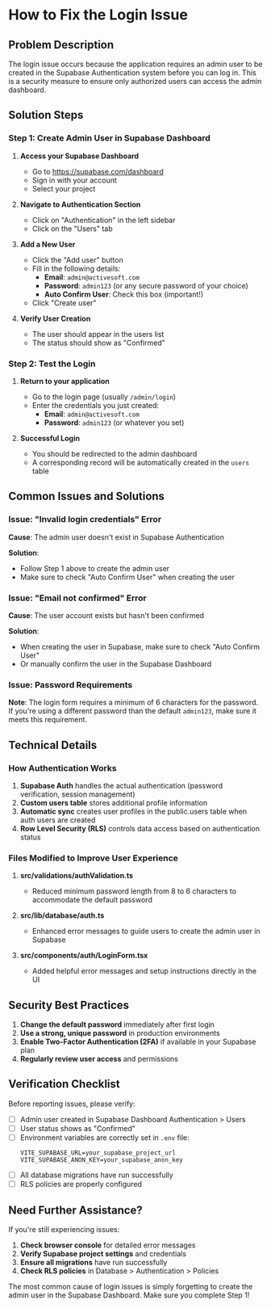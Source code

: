 # How to Fix the Login Issue

## Problem Description

The login issue occurs because the application requires an admin user to be created in the Supabase Authentication system before you can log in. This is a security measure to ensure only authorized users can access the admin dashboard.

## Solution Steps

### Step 1: Create Admin User in Supabase Dashboard

1. **Access your Supabase Dashboard**
   - Go to https://supabase.com/dashboard
   - Sign in with your account
   - Select your project

2. **Navigate to Authentication Section**
   - Click on "Authentication" in the left sidebar
   - Click on the "Users" tab

3. **Add a New User**
   - Click the "Add user" button
   - Fill in the following details:
     - **Email**: `admin@activesoft.com`
     - **Password**: `admin123` (or any secure password of your choice)
     - **Auto Confirm User**: Check this box (important!)
   - Click "Create user"

4. **Verify User Creation**
   - The user should appear in the users list
   - The status should show as "Confirmed"

### Step 2: Test the Login

1. **Return to your application**
   - Go to the login page (usually `/admin/login`)
   - Enter the credentials you just created:
     - **Email**: `admin@activesoft.com`
     - **Password**: `admin123` (or whatever you set)

2. **Successful Login**
   - You should be redirected to the admin dashboard
   - A corresponding record will be automatically created in the `users` table

## Common Issues and Solutions

### Issue: "Invalid login credentials" Error

**Cause**: The admin user doesn't exist in Supabase Authentication

**Solution**: 
- Follow Step 1 above to create the admin user
- Make sure to check "Auto Confirm User" when creating the user

### Issue: "Email not confirmed" Error

**Cause**: The user account exists but hasn't been confirmed

**Solution**:
- When creating the user in Supabase, make sure to check "Auto Confirm User"
- Or manually confirm the user in the Supabase Dashboard

### Issue: Password Requirements

**Note**: The login form requires a minimum of 6 characters for the password. If you're using a different password than the default `admin123`, make sure it meets this requirement.

## Technical Details

### How Authentication Works

1. **Supabase Auth** handles the actual authentication (password verification, session management)
2. **Custom users table** stores additional profile information
3. **Automatic sync** creates user profiles in the public.users table when auth users are created
4. **Row Level Security (RLS)** controls data access based on authentication status

### Files Modified to Improve User Experience

1. **src/validations/authValidation.ts**
   - Reduced minimum password length from 8 to 6 characters to accommodate the default password

2. **src/lib/database/auth.ts**
   - Enhanced error messages to guide users to create the admin user in Supabase

3. **src/components/auth/LoginForm.tsx**
   - Added helpful error messages and setup instructions directly in the UI

## Security Best Practices

1. **Change the default password** immediately after first login
2. **Use a strong, unique password** in production environments
3. **Enable Two-Factor Authentication (2FA)** if available in your Supabase plan
4. **Regularly review user access** and permissions

## Verification Checklist

Before reporting issues, please verify:

- [ ] Admin user created in Supabase Dashboard Authentication > Users
- [ ] User status shows as "Confirmed"
- [ ] Environment variables are correctly set in `.env` file:
  ```
  VITE_SUPABASE_URL=your_supabase_project_url
  VITE_SUPABASE_ANON_KEY=your_supabase_anon_key
  ```
- [ ] All database migrations have run successfully
- [ ] RLS policies are properly configured

## Need Further Assistance?

If you're still experiencing issues:

1. **Check browser console** for detailed error messages
2. **Verify Supabase project settings** and credentials
3. **Ensure all migrations** have run successfully
4. **Check RLS policies** in Database > Authentication > Policies

The most common cause of login issues is simply forgetting to create the admin user in the Supabase Dashboard. Make sure you complete Step 1!